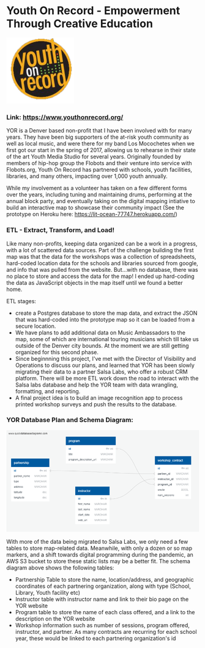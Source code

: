 # Youth On Record - Empowerment Through Creative Education

![YOR logo](./images/yor_darklogo_cropped.png)

### Link: https://www.youthonrecord.org/

YOR is a Denver based non-profit that I have been involved with for many years. They have been big supporters of the at-risk youth community as well as local music, and were there for my band Los Mocochetes when we first got our start in the spring of 2017, allowing us to rehearse in their state of the art Youth Media Studio for several years. Originally founded by members of hip-hop group the Flobots and their venture into service with Flobots.org, Youth On Record has partnered with schools, youth facilities, libraries, and many others, impacting over 1,000 youth annually.

While my involvement as a volunteer has taken on a few different forms over the years, including tuning and maintaining drums, performing at the annual block party, and eventually taking on the digital mapping intiative to build an interactive map to showcase their community impact (See the prototype on Heroku here: https://lit-ocean-77747.herokuapp.com/)

### ETL - Extract, Transform, and Load!

Like many non-profits, keeping data organized can be a work in a progress, with a lot of scattered data sources. Part of the challenge building the first map was that the data for the workshops was a collection of spreadsheets, hard-coded location data for the schools and libraries sourced from google, and info that was pulled from the website. But...with no database, there was no place to store and access the data for the map! I ended up hard-coding the data as JavaScript objects in the map itself until we found a better home.

ETL stages:

- create a Postgres database to store the map data, and extract the JSON that was hard-coded into the prototype map so it can be loaded from a secure location.
- We have plans to add additional data on Music Ambassadors to the map, some of which are international touring musicians which till take us outside of the Denver city bounds. At the moment we are still getting organized for this second phase.
- Since beginnning this project, I've met with the Director of Visibility and Operations to discuss our plans, and learned that YOR has been slowly migrating their data to a partner Salsa Labs, who offer a robust CRM platform. There will be more ETL work down the road to interact with the Salsa labs database and help the YOR team with data wrangling, formatting, and reporting.
- A final project idea is to build an image recognition app to process printed workshop surveys and push the results to the database.

### YOR Database Plan and Schema Diagram:

![Schema Diagram](./images/SchemaDiagram.png)

With more of the data being migrated to Salsa Labs, we only need a few tables to store map-related data. Meanwhile, with only a dozen or so map markers, and a shift towards digital programming during the pandemic, an AWS S3 bucket to store these static lists may be a better fit. The schema diagram above shows the following tables:

- Partnership Table to store the name, location/address, and geographic coordinates of each partnering organization, along with type (School, Library, Youth facility etc)
- Instructor table with instructor name and link to their bio page on the YOR website
- Program table to store the name of each class offered, and a link to the description on the YOR website
- Workshop information such as number of sessions, program offered, instructor, and partner. As many contracts are recurring for each school year, these would be linked to each partnering organization's id
